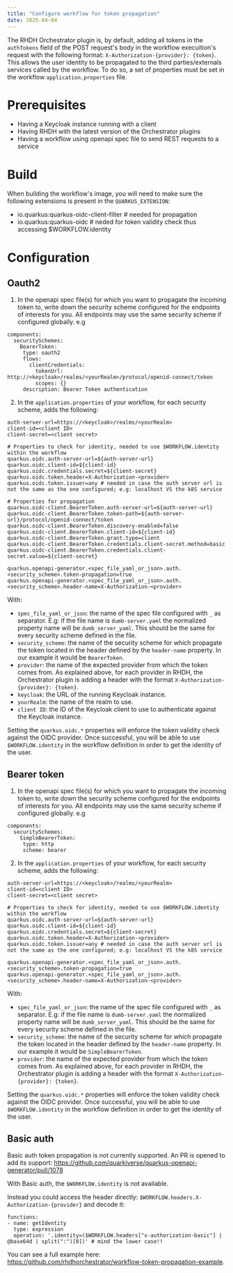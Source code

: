 ```yaml
---
title: "Configure workflow for token propagation"
date: 2025-04-04
---
```

The RHDH Orchestrator plugin is, by default, adding all tokens in the `authTokens` field of the POST request's body in the workflow execuition's request with the following format: `X-Authorization-{provider}: {token}`.
This allows the user identity to be propagated to the third parties/externals services called by the workflow.
To do so, a set of properties must be set in the workflow `application.properties` file.

# Prerequisites
* Having a Keycloak instance running with a client
* Having RHDH with the latest version of the Orchestrator plugins
* Having a workflow using openapi spec file to send REST requests to a service

# Build

When building the workflow's image, you will need to make sure the following extensions is present in the `QUARKUS_EXTENSION`:
* io.quarkus:quarkus-oidc-client-filter # needed for propagation
* io.quarkus:quarkus-oidc # neded for token validity check thus accessing $WORKFLOW.identity

# Configuration
## Oauth2
1. In the openapi spec file(s) for which you want to propagate the incoming token to, write down the security scheme configured for the endpoints of interests for you. All endpoints may use the same security scheme if configured globally.
e.g
```
components:
  securitySchemes:
    BearerToken:
     type: oauth2
     flows:
       clientCredentials:
         tokenUrl: http://<keycloak>/realms/<yourRealm>/protocol/openid-connect/token
         scopes: {}
     description: Bearer Token authentication
```
2. In the `application.properties` of your workflow, for each security scheme, adds the following:
```
auth-server-url=https://<keycloak>/realms/<yourRealm>
client-id=<client ID>
client-secret=<client secret>

# Properties to check for identity, needed to use $WORKFLOW.identity within the workflow
quarkus.oidc.auth-server-url=${auth-server-url}
quarkus.oidc.client-id=${client-id}
quarkus.oidc.credentials.secret=${client-secret}
quarkus.oidc.token.header=X-Authorization-<provider>
quarkus.oidc.token.issuer=any # needed in case the auth server url is not the same as the one configured; e.g: localhost VS the k8S service

# Properties for propagation
quarkus.oidc-client.BearerToken.auth-server-url=${auth-server-url}
quarkus.oidc-client.BearerToken.token-path=${auth-server-url}/protocol/openid-connect/token
quarkus.oidc-client.BearerToken.discovery-enabled=false
quarkus.oidc-client.BearerToken.client-id=${client-id}
quarkus.oidc-client.BearerToken.grant.type=client
quarkus.oidc-client.BearerToken.credentials.client-secret.method=basic
quarkus.oidc-client.BearerToken.credentials.client-secret.value=${client-secret}

quarkus.openapi-generator.<spec_file_yaml_or_json>.auth.<security_scheme>.token-propagation=true
quarkus.openapi-generator.<spec_file_yaml_or_json>.auth.<security_scheme>.header-name=X-Authorization-<provider>
```
With:
* `spec_file_yaml_or_json`: the name of the spec file configured with `_` as separator. E.g: if the file name is `dumb-server.yaml` the normalized property name will be `dumb_server_yaml`. This should be the same for every security scheme defined in the file.
* `security_scheme`: the name of the security scheme for which propagate the token located in the header defined by the `header-name` property. In our example it would be `BearerToken`.
* `provider`: the name of the expected provider from which the token comes from. As explained above, for each provider in RHDH, the Orchestrator plugin is adding a header with the format `X-Authorization-{provider}: {token}`.
* `keycloak`: the URL of the running Keycloak instance.
* `yourRealm`: the name of the realm to use.
* `client ID`: the ID of the Keycloak client to use to authenticate against the Keycloak instance.

Setting the `quarkus.oidc.*` properties will enforce the token validity check against the OIDC provider. Once successful, you will be able to use `$WORKFLOW.identity` in the workflow definition in order to get the identity of the user.

## Bearer token
1. In the openapi spec file(s) for which you want to propagate the incoming token to, write down the security scheme configured for the endpoints of interests for you. All endpoints may use the same security scheme if configured globally.
e.g
```
components:
  securitySchemes:
    SimpleBearerToken:
     type: http
     scheme: bearer
```
2. In the `application.properties` of your workflow, for each security scheme, adds the following:
```
auth-server-url=https://<keycloak>/realms/<yourRealm>
client-id=<client ID>
client-secret=<client secret>

# Properties to check for identity, needed to use $WORKFLOW.identity within the workflow
quarkus.oidc.auth-server-url=${auth-server-url}
quarkus.oidc.client-id=${client-id}
quarkus.oidc.credentials.secret=${client-secret}
quarkus.oidc.token.header=X-Authorization-<provider>
quarkus.oidc.token.issuer=any # needed in case the auth server url is not the same as the one configured; e.g: localhost VS the k8S service

quarkus.openapi-generator.<spec_file_yaml_or_json>.auth.<security_scheme>.token-propagation=true
quarkus.openapi-generator.<spec_file_yaml_or_json>.auth.<security_scheme>.header-name=X-Authorization-<provider>
```
With:
* `spec_file_yaml_or_json`: the name of the spec file configured with `_` as separator. E.g: if the file name is `dumb-server.yaml` the normalized property name will be `dumb_server_yaml`. This should be the same for every security scheme defined in the file.
* `security_scheme`: the name of the security scheme for which propagate the token located in the header defined by the `header-name` property. In our example it would be `SimpleBearerToken`.
* `provider`: the name of the expected provider from which the token comes from. As explained above, for each provider in RHDH, the Orchestrator plugin is adding a header with the format `X-Authorization-{provider}: {token}`.

Setting the `quarkus.oidc.*` properties will enforce the token validity check against the OIDC provider. Once successful, you will be able to use `$WORKFLOW.identity` in the workflow definition in order to get the identity of the user.

## Basic auth
Basic auth token propagation is not currently supported.
An PR is opened to add its support: https://github.com/quarkiverse/quarkus-openapi-generator/pull/1078

With Basic auth, the `$WORKFLOW.identity` is not available.

Instead you could access the header directly: `$WORKFLOW.headers.X-Authorization-{provider}` and decode it:
```
functions:
- name: getIdentity
  type: expression
  operation: '.identity=($WORKFLOW.headers["x-authorization-basic"] | @base64d | split(":")[0])' # mind the lower case!!
```

You can see a full example here: https://github.com/rhdhorchestrator/workflow-token-propagation-example.

